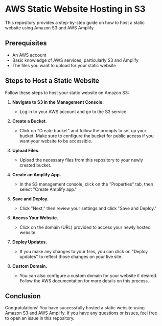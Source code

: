 # AWS Static Website Hosting in S3

This repository provides a step-by-step guide on how to host a static website using Amazon S3 and AWS Amplify.

## Prerequisites
- An AWS account
- Basic knowledge of AWS services, particularly S3 and Amplify
- The files you want to upload for your static website

## Steps to Host a Static Website

Follow these steps to host your static website on Amazon S3:

1. **Navigate to S3 in the Management Console.**
   - Log in to your AWS account and go to the S3 service.

2. **Create a Bucket.**
   - Click on "Create bucket" and follow the prompts to set up your bucket. Make sure to configure the bucket for public access if you want your website to be accessible.

3. **Upload Files.**
   - Upload the necessary files from this repository to your newly created bucket.

4. **Create an Amplify App.**
   - In the S3 management console, click on the "Properties" tab, then select "Create Amplify app."

5. **Save and Deploy.**
   - Click "Next," then review your settings and click "Save and Deploy."

6. **Access Your Website.**
   - Click on the domain (URL) provided to access your newly hosted website.

7. **Deploy Updates.**
   - If you make any changes to your files, you can click on "Deploy updates" to reflect those changes on your live site.

8. **Custom Domain.**
   - You can also configure a custom domain for your website if desired. Follow the AWS documentation for more details on this process.

## Conclusion
Congratulations! You have successfully hosted a static website using Amazon S3 and AWS Amplify. If you have any questions or issues, feel free to open an issue in this repository.
